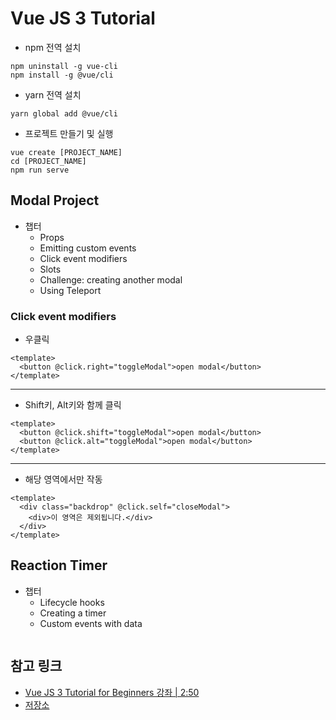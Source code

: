 # Vue JS 3 Tutorial

- npm 전역 설치

```command
npm uninstall -g vue-cli
npm install -g @vue/cli
```

- yarn 전역 설치

```command
yarn global add @vue/cli
```

- 프로젝트 만들기 및 실행

```command
vue create [PROJECT_NAME]
cd [PROJECT_NAME]
npm run serve
```

## Modal Project

- 챕터
  - Props
  - Emitting custom events
  - Click event modifiers
  - Slots
  - Challenge: creating another modal
  - Using Teleport

### Click event modifiers

- 우클릭

```vue
<template>
  <button @click.right="toggleModal">open modal</button>
</template>
```

<hr />

- Shift키, Alt키와 함께 클릭

```vue
<template>
  <button @click.shift="toggleModal">open modal</button>
  <button @click.alt="toggleModal">open modal</button>
</template>
```

<hr />

- 해당 영역에서만 작동

```vue
<template>
  <div class="backdrop" @click.self="closeModal">
    <div>이 영역은 제외됩니다.</div>
  </div>
</template>
```

## Reaction Timer

- 챕터
  - Lifecycle hooks
  - Creating a timer
  - Custom events with data

```command

```

## 참고 링크

- [Vue JS 3 Tutorial for Beginners 강좌 | 2:50](https://www.youtube.com/watch?v=bc6czIBLKTg&list=PL4cUxeGkcC9hYYGbV60Vq3IXYNfDk8At1&index=6)
- [저장소](https://github.com/iamshaunjp/Vue-3-Firebase)
